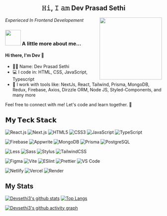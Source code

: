 <h2 style="text-align: center;">𝙷𝚒, 𝙸 𝚊𝚖 Dev Prasad Sethi</h2>
<img align='right' src="https://media4.giphy.com/media/v1.Y2lkPTc5MGI3NjExd3F0NjU1Zmh1c3l1bnFmbzJjY2dzaGhnZmh5cWs3MzUyYjN1ODkxbyZlcD12MV9pbnRlcm5hbF9naWZfYnlfaWQmY3Q9Zw/LaVp0AyqR5bGsC5Cbm/giphy.gif" width="200">
<p><em>Experieced In Frontend Developement
</br>
</em></p>


### <img src="https://media.giphy.com/media/VgCDAzcKvsR6OM0uWg/giphy.gif" width="50"> A little more about me...  

#### Hi there, I'm Dev 👋

- 👨‍🏫 Name: Dev Prasad Sethi
- 💻 I code in: HTML, CSS, JavaScript, Typescript
- 🧰 I work with tools like: NextJs, React, Tailwind, Prisma, MongoDB, Redux, Firebase, Axios, Dirzzle ORM,
    Node JS, Styled-Components, and many more

Feel free to connect with me! Let's code and learn together. 🚀

## 𝗠𝘆 𝗧𝗲𝗰𝗸 𝗦𝘁𝗮𝗰𝗸
![React.js](https://img.shields.io/badge/-React.js-%23282C34?style=flat-square&logo=react)
![Next.js](https://img.shields.io/badge/-Next.js-%23000000?style=flat-square&logo=nextdotjs)
![HTML5](https://img.shields.io/badge/-HTML5-%23E44D27?style=flat-square&logo=html5&logoColor=ffffff)
![CSS3](https://img.shields.io/badge/-CSS3-%231572B6?style=flat-square&logo=css3)
![JavaScript](https://img.shields.io/badge/-JavaScript-%23F7DF1C?style=flat-square&logo=javascript&logoColor=000000&labelColor=%23F7DF1C&color=%23FFCE5A)
![TypeScript](https://img.shields.io/badge/-TypeScript-007ACC?style=flat-square&logo=typescript&logoColor=white)


![Firebase](https://img.shields.io/badge/-Firebase-%23FFCA28?style=flat-square&logo=firebase&logoColor=ffffff)
![Appwrite](https://img.shields.io/badge/-Appwrite-%23005AFF?style=flat-square&logo=appwrite&logoColor=ffffff)
![MongoDB](https://img.shields.io/badge/-MongoDB-%234DB33D?style=flat-square&logo=mongodb&logoColor=ffffff)
![Prisma](https://img.shields.io/badge/-Prisma-%2320232A?style=flat-square&logo=prisma&logoColor=ffffff)
![PostgreSQL](https://img.shields.io/badge/-PostgreSQL-%23336791?style=flat-square&logo=postgresql&logoColor=ffffff)

![Less](https://img.shields.io/badge/-Less-%231d365d?style=flat-square&logo=less&logoColor=ffffff)
![Sass](https://img.shields.io/badge/-Sass-%23CC6699?style=flat-square&logo=sass&logoColor=ffffff)
![Stylus](https://img.shields.io/badge/-Stylus-%23333333?style=flat-square&logo=stylus)
![TailwindCSS](https://img.shields.io/badge/-TailwindCSS-%231a202c?style=flat-square&logo=tailwind-css)

![Figma](https://img.shields.io/badge/-Figma-%23F24E1E?style=flat-square&logo=figma&logoColor=ffffff)
![Vite](https://img.shields.io/badge/-Vite-%23646CFF?style=flat-square&logo=vite&logoColor=ffffff)
![ESlint](https://img.shields.io/badge/-ESLint-%234B32C3?style=flat-square&logo=eslint)
![Prettier](https://img.shields.io/badge/-Prettier-%23F7B93E?style=flat-square&logo=prettier&logoColor=ffffff)
![VS Code](https://img.shields.io/badge/-VSCode-%23007ACC?style=flat-square&logo=visual-studio-code)

![Netlify](https://img.shields.io/badge/-Netlify-%2300C7B7?style=flat-square&logo=netlify&logoColor=ffffff)
![Vercel](https://img.shields.io/badge/-Vercel-%23ffffff?style=flat-square&logo=vercel&logoColor=000000)
![Render](https://img.shields.io/badge/-Render-%2346E3B7?style=flat-square&logo=render&logoColor=ffffff)

## My Stats

[![Devsethi3's github stats](https://github-readme-stats.vercel.app/api?username=Devsethi3&show_icons=true&theme=dark&rank_icon=github&include_all_commits)](https://github.com/Devsethi3/)
[![Top Langs](https://github-readme-stats.vercel.app/api/top-langs/?username=Devsethi3&theme=dark&layout=compact)](https://github.com/Devsethi3/)

[![Devsethi3's github activity graph](https://github-readme-activity-graph.vercel.app/graph?username=Devsethi3&theme=github-compact)](https://github.com/Devsethi3/)

